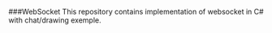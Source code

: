 ###WebSocket
This repository contains implementation of websocket in C# with chat/drawing exemple.

